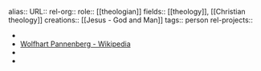 alias::
URL::
rel-org::
role:: [[theologian]] 
fields:: [[theology]], [[Christian theology]] 
creations:: [[Jesus - God and Man]] 
tags:: person
rel-projects::

-
- [Wolfhart Pannenberg - Wikipedia](https://en.wikipedia.org/wiki/Wolfhart_Pannenberg)
-
-